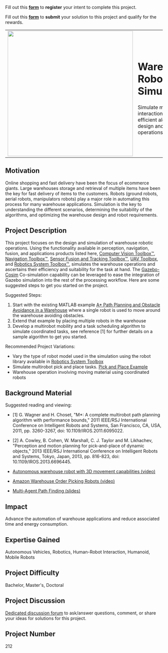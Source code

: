Fill out this <strong>[form](https://www.mathworks.com/academia/student-challenge/mathworks-excellence-in-innovation-signup.html?tfa_1=Warehouse%20Robotics%20Simulation&tfa_2=212)</strong> to **register** your intent to complete this project.

Fill out this <strong>[form](https://www.mathworks.com/academia/student-challenge/mathworks-excellence-in-innovation-submission-form.html?tfa_1=Warehouse%20Robotics%20Simulation&tfa_2=212)</strong> to **submit** your solution to this project and qualify for the rewards.

<table>
<td><img src="https://gist.githubusercontent.com/robertogl/e0115dc303472a9cfd52bbbc8edb7665/raw/warehouseRobotics.jpg"  width=400 /></td>
<td><p><h1>Warehouse Robotics Simulation</h1></p>
<p> Simulate multirobot interactions for efficient algorithm design and warehouse operations.</p>
</table>

## Motivation

Online shopping and fast delivery have been the focus of ecommerce giants. Large warehouses storage and retrieval of multiple items have been the key for fast delivery of items to the customers. Robots (ground robots, aerial robots, manipulators robots) play a major role in automating this process for many warehouse applications. Simulation is the key to understanding the different scenarios, determining the suitability of the algorithms, and optimizing the warehouse design and robot requirements.

## Project Description

This project focuses on the design and simulation of warehouse robotic operations. Using the functionality available in perception, navigation, fusion, and applications products listed here, [Computer Vision Toolbox™](https://www.mathworks.com/products/computer-vision.html), [Navigation Toolbox™](https://www.mathworks.com/products/navigation.html), [Sensor Fusion and Tracking Toolbox™](https://www.mathworks.com/products/sensor-fusion-and-tracking.html ), [UAV Toolbox](https://www.mathworks.com/products/uav.html), and [Robotics System Toolbox™](https://www.mathworks.com/products/robotics.html), simulates the warehouse operations and ascertains their efficiency and suitability for the task at hand. The [Gazebo-Cosim](https://www.mathworks.com/help/robotics/ug/perform-co-simulation-between-simulink-and-gazebo.html) Co-simulation capability can be leveraged to ease the integration of Gazebo simulation into the rest of the processing workflow. Here are some suggested steps to get you started on the project.

Suggested Steps:
1.	Start with the existing MATLAB example [A* Path Planning and Obstacle Avoidance in a Warehouse](https://www.mathworks.com/help/robotics/ug/a-star-path-planning-and-obstacle-avoidance.html) where a single robot is used to move around the warehouse avoiding obstacles. 
2.	Extend that example by placing multiple robots in the warehouse
3.	Develop a multirobot mobility and a task scheduling algorithm to simulate coordinated tasks, see reference [1] for further details on a sample algorithm to get you started.

Recommended Project Variations:

-	Vary the type of robot model used in the simulation using the robot library available in [Robotics System Toolbox](https://www.mathworks.com/help/robotics/ref/loadrobot.html)
-	Simulate multirobot pick and place tasks. [Pick and Place Example](https://www.mathworks.com/help/robotics/ug/pick-and-place-workflow-using-stateflow.html )
-	Warehouse operation involving moving material using coordinated robots  


## Background Material

Suggested reading and viewing:

- [1] G. Wagner and H. Choset, "M*: A complete multirobot path planning algorithm with performance bounds," 2011 IEEE/RSJ International Conference on Intelligent Robots and Systems, San Francisco, CA, USA, 2011, pp. 3260-3267, doi: 10.1109/IROS.2011.6095022.
- [2] A. Cowley, B. Cohen, W. Marshall, C. J. Taylor and M. Likhachev, "Perception and motion planning for pick-and-place of dynamic objects," 2013 IEEE/RSJ International Conference on Intelligent Robots and Systems, Tokyo, Japan, 2013, pp. 816-823, doi: 10.1109/IROS.2013.6696445.

- [Autonomous warehouse robot with 3D movement capabilities (video)](https://www.youtube.com/watch?v=PC-9HYJ1nCI)
- [Amazon Warehouse Order Picking Robots (video)](https://www.youtube.com/watch?v=Ox05Bks2Q3s)
- [Multi-Agent Path Finding (slides)](http://idm-lab.org/slides/mapf-tutorial.pdf)


## Impact

Advance the automation of warehouse applications and reduce associated time and energy consumption.  

## Expertise Gained 

Autonomous Vehicles, Robotics, Human-Robot Interaction, Humanoid, Mobile Robots


## Project Difficulty

Bachelor, Master's, Doctoral

## Project Discussion

[Dedicated discussion forum](https://github.com/mathworks/MathWorks-Excellence-in-Innovation/discussions/41) to ask/answer questions, comment, or share your ideas for solutions for this project.

## Project Number

212
